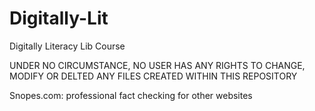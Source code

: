 # Digitally-Lit
Digitally Literacy Lib Course

UNDER NO CIRCUMSTANCE, NO USER HAS ANY RIGHTS TO CHANGE, MODIFY OR DELTED ANY FILES CREATED WITHIN THIS REPOSITORY

Snopes.com: professional fact checking for other websites
